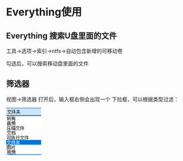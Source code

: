 # Everything使用

## Everything 搜索U盘里面的文件

工具->选项->索引->ntfs->自动包含新增的可移动卷

勾选后，可以搜索移动盘里面的文件

## 筛选器
视图->筛选器  打开后，输入框右侧会出现一个 下拉框，可以根据类型过滤：

![image-20191209194226407](Everything.assets/image-20191209194226407.png)

